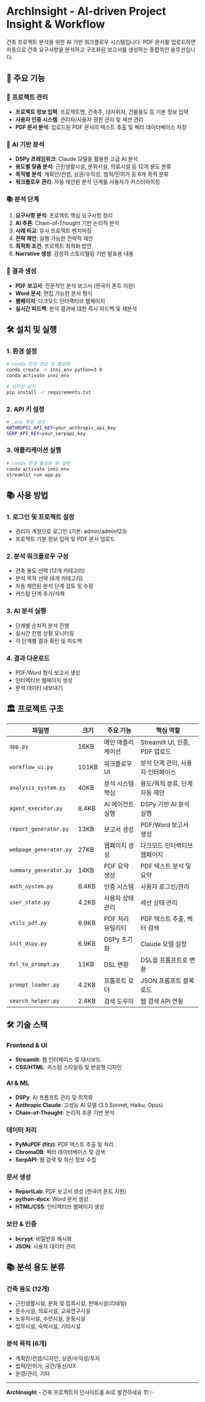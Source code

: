 # ArchInsight - AI-driven Project Insight & Workflow

건축 프로젝트 분석을 위한 AI 기반 워크플로우 시스템입니다. PDF 문서를 업로드하면 자동으로 건축 요구사항을 분석하고 구조화된 보고서를 생성하는 종합적인 솔루션입니다.

## 📖 주요 기능

### 📝 **프로젝트 관리**
- **프로젝트 정보 입력**: 프로젝트명, 건축주, 대지위치, 건물용도 등 기본 정보 입력
- **사용자 인증 시스템**: 관리자/사용자 권한 관리 및 세션 관리
- **PDF 문서 분석**: 업로드된 PDF 문서의 텍스트 추출 및 벡터 데이터베이스 저장

### 🧠 **AI 기반 분석**
- **DSPy 프레임워크**: Claude 모델을 활용한 고급 AI 분석
- **용도별 맞춤 분석**: 근린생활시설, 문화시설, 의료시설 등 12개 용도 분류
- **목적별 분석**: 계획안/컨셉, 상권/수익성, 법적/인허가 등 6개 목적 분류
- **워크플로우 관리**: 자동 제안된 분석 단계를 사용자가 커스터마이징

### 📚 **분석 단계**
1. **요구사항 분석**: 프로젝트 핵심 요구사항 정리
2. **AI 추론**: Chain-of-Thought 기반 논리적 분석
3. **사례 비교**: 유사 프로젝트 벤치마킹
4. **전략 제언**: 실행 가능한 전략적 제안
5. **최적화 조건**: 프로젝트 최적화 방안
6. **Narrative 생성**: 감성적 스토리텔링 기반 발표용 내용

### 📄 **결과 생성**
- **PDF 보고서**: 전문적인 분석 보고서 (한국어 폰트 지원)
- **Word 문서**: 편집 가능한 문서 형식
- **웹페이지**: 다크모드 인터랙티브 웹페이지
- **실시간 피드백**: 분석 결과에 대한 즉시 피드백 및 재분석

## 🛠️ 설치 및 실행

### 1. 환경 설정
```bash
# conda 환경 생성 및 활성화
conda create -n inni_env python=3.9
conda activate inni_env

# 의존성 설치
pip install -r requirements.txt
```

### 2. API 키 설정
```bash
# .env 파일 생성
ANTHROPIC_API_KEY=your_anthropic_api_key
SERP_API_KEY=your_serpapi_key
```

### 3. 애플리케이션 실행
```bash
# conda 환경 활성화 후 실행
conda activate inni_env
streamlit run app.py
```

## 📚 사용 방법

### 1. **로그인 및 프로젝트 설정**
- 관리자 계정으로 로그인 (기본: admin/admin123)
- 프로젝트 기본 정보 입력 및 PDF 문서 업로드

### 2. **분석 워크플로우 구성**
- 건축 용도 선택 (12개 카테고리)
- 분석 목적 선택 (6개 카테고리)
- 자동 제안된 분석 단계 검토 및 수정
- 커스텀 단계 추가/삭제

### 3. **AI 분석 실행**
- 단계별 순차적 분석 진행
- 실시간 진행 상황 모니터링
- 각 단계별 결과 확인 및 피드백

### 4. **결과 다운로드**
- PDF/Word 형식 보고서 생성
- 인터랙티브 웹페이지 생성
- 분석 데이터 내보내기

## 🏛️ 프로젝트 구조

| **파일명** | **크기** | **주요 기능** | **핵심 역할** |
|------------|----------|---------------|---------------|
| `app.py` | 16KB | 메인 애플리케이션 | Streamlit UI, 인증, PDF 업로드 |
| `workflow_ui.py` | 101KB | 워크플로우 UI | 분석 단계 관리, 사용자 인터페이스 |
| `analysis_system.py` | 40KB | 분석 시스템 핵심 | 용도/목적 분류, 단계 자동 제안 |
| `agent_executor.py` | 8.4KB | AI 에이전트 실행 | DSPy 기반 AI 분석 실행 |
| `report_generator.py` | 13KB | 보고서 생성 | PDF/Word 보고서 생성 |
| `webpage_generator.py` | 27KB | 웹페이지 생성 | 다크모드 인터랙티브 웹페이지 |
| `summary_generator.py` | 14KB | PDF 요약 생성 | PDF 텍스트 분석 및 요약 |
| `auth_system.py` | 6.4KB | 인증 시스템 | 사용자 로그인/관리 |
| `user_state.py` | 4.2KB | 사용자 상태 관리 | 세션 상태 관리 |
| `utils_pdf.py` | 6.9KB | PDF 처리 유틸리티 | PDF 텍스트 추출, 벡터 검색 |
| `init_dspy.py` | 6.9KB | DSPy 초기화 | Claude 모델 설정 |
| `dsl_to_prompt.py` | 11KB | DSL 변환 | DSL을 프롬프트로 변환 |
| `prompt_loader.py` | 4.2KB | 프롬프트 로더 | JSON 프롬프트 블록 로드 |
| `search_helper.py` | 2.4KB | 검색 도우미 | 웹 검색 API 연동 |

## 🛠️ 기술 스택

### **Frontend & UI**
- **Streamlit**: 웹 인터페이스 및 대시보드
- **CSS/HTML**: 커스텀 스타일링 및 반응형 디자인

### **AI & ML**
- **DSPy**: AI 프롬프트 관리 및 최적화
- **Anthropic Claude**: 고성능 AI 모델 (3.5 Sonnet, Haiku, Opus)
- **Chain-of-Thought**: 논리적 추론 기반 분석

### **데이터 처리**
- **PyMuPDF (fitz)**: PDF 텍스트 추출 및 처리
- **ChromaDB**: 벡터 데이터베이스 및 검색
- **SerpAPI**: 웹 검색 및 최신 정보 수집

### **문서 생성**
- **ReportLab**: PDF 보고서 생성 (한국어 폰트 지원)
- **python-docx**: Word 문서 생성
- **HTML/CSS**: 인터랙티브 웹페이지 생성

### **보안 & 인증**
- **bcrypt**: 비밀번호 해시화
- **JSON**: 사용자 데이터 관리

## 📚 분석 용도 분류

### **건축 용도 (12개)**
- 근린생활시설, 문화 및 집회시설, 판매시설(리테일)
- 운수시설, 의료시설, 교육연구시설
- 노유자시설, 수련시설, 운동시설
- 업무시설, 숙박시설, 기타시설

### **분석 목적 (6개)**
- 계획안/컨셉/디자인, 상권/수익성/투자
- 법적/인허가, 공간/동선/UX
- 운영/관리, 기타

---

**ArchInsight** - 건축 프로젝트의 인사이트를 AI로 발견하세요 🏗️✨